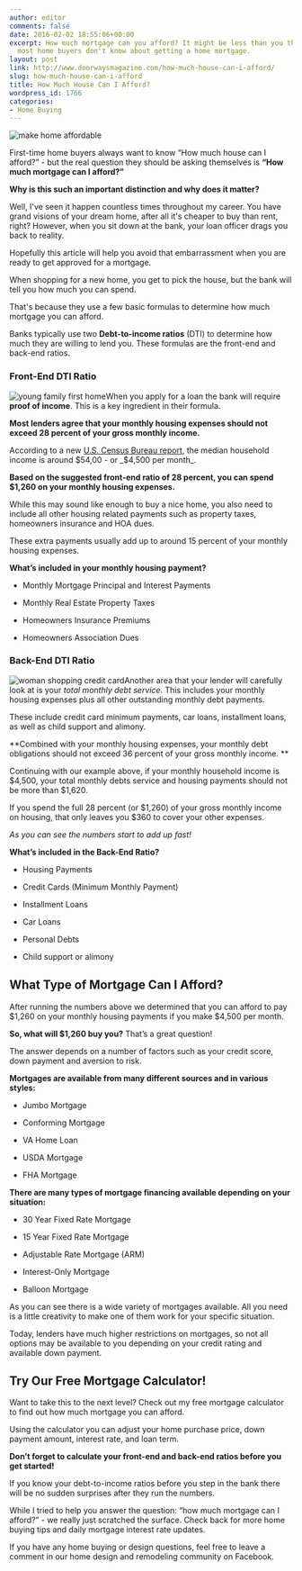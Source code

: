 ```yaml
---
author: editor
comments: false
date: 2016-02-02 18:55:06+00:00
excerpt: How much mortgage can you afford? It might be less than you think. See what
  most home buyers don't know about getting a home mortgage.
layout: post
link: http://www.doorwaysmagazine.com/how-much-house-can-i-afford/
slug: how-much-house-can-i-afford
title: How Much House Can I Afford?
wordpress_id: 1766
categories:
- Home Buying
---
```


![make home affordable](http://www.doorwaysmagazine.com/wp-content/uploads/make_home_affordable.jpg)

First-time home buyers always want to know “How much house can I afford?” - but the real question they should be asking themselves is **“How much mortgage can I afford?”**

**Why is this such an important distinction and why does it matter?**

Well, I've seen it happen countless times throughout my career. You have grand visions of your dream home, after all it's cheaper to buy than rent, right? However, when you sit down at the bank, your loan officer drags you back to reality.

Hopefully this article will help you avoid that embarrassment when you are ready to get approved for a mortgage.

When shopping for a new home, you get to pick the house, but the bank will tell you how much you can spend. 

That's because they use a few basic formulas to determine how much mortgage you can afford.

Banks typically use two **Debt-to-income ratios** (DTI) to determine how much they are willing to lend you. These formulas are the front-end and back-end ratios.



### Front-End DTI Ratio



![young family first home](http://www.doorwaysmagazine.com/wp-content/uploads/young_family_first_home-300x219.jpg)When you apply for a loan the bank will require **proof of income**. This is a key ingredient in their formula. 

**Most lenders agree that your monthly housing expenses should not exceed 28 percent of your gross monthly income.** 

According to a new [U.S. Census Bureau report](http://www.census.gov/hhes/www/income/), the median household income is around $54,00 - or _$4,500 per month_. 

**Based on the suggested front-end ratio of 28 percent, you can spend $1,260 on your monthly housing expenses.**

While this may sound like enough to buy a nice home, you also need to include all other housing related payments such as property taxes, homeowners insurance and HOA dues. 

These extra payments usually add up to around 15 percent of your monthly housing expenses.

**What’s included in your monthly housing payment?**




  * Monthly Mortgage Principal and Interest Payments


  * Monthly Real Estate Property Taxes


  * Homeowners Insurance Premiums


  * Homeowners Association Dues





### Back-End DTI Ratio



![woman shopping credit card](http://www.doorwaysmagazine.com/wp-content/uploads/woman_shopping_credit_card-300x200.jpg)Another area that your lender will carefully look at is your _total monthly debt service_. This includes your monthly housing expenses plus all other outstanding monthly debt payments. 

These include credit card minimum payments, car loans, installment loans, as well as child support and alimony.

**Combined with your monthly housing expenses, your monthly debt obligations should not exceed 36 percent of your gross monthly income. **

Continuing with our example above, if your monthly household income is $4,500, your total monthly debts service and housing payments should not be more than $1,620. 

If you spend the full 28 percent (or $1,260) of your gross monthly income on housing, that only leaves you $360 to cover your other expenses.

_As you can see the numbers start to add up fast!_

**What’s included in the Back-End Ratio?**




  * Housing Payments


  * Credit Cards (Minimum Monthly Payment)


  * Installment Loans


  * Car Loans


  * Personal Debts


  * Child support or alimony





## What Type of Mortgage Can I Afford?



After running the numbers above we determined that you can afford to pay $1,260 on your monthly housing payments if you make $4,500 per month.

**So, what will $1,260 buy you?** That’s a great question! 

The answer depends on a number of factors such as your credit score, down payment and aversion to risk.

**Mortgages are available from many different sources and in various styles:**




  * Jumbo Mortgage


  * Conforming Mortgage


  * VA Home Loan


  * USDA Mortgage


  * FHA Mortgage



**There are many types of mortgage financing available depending on your situation:**




  * 30 Year Fixed Rate Mortgage


  * 15 Year Fixed Rate Mortgage


  * Adjustable Rate Mortgage (ARM)


  * Interest-Only Mortgage


  * Balloon Mortgage



As you can see there is a wide variety of mortgages available. All you need is a little creativity to make one of them work for your specific situation. 

Today, lenders have much higher restrictions on mortgages, so not all options may be available to you depending on your credit rating and available down payment.



## Try Our Free Mortgage Calculator!



Want to take this to the next level? Check out my free mortgage calculator to find out how much mortgage you can afford.

Using the calculator you can adjust your home purchase price, down payment amount, interest rate, and loan term. 

**Don’t forget to calculate your front-end and back-end ratios before you get started!**

If you know your debt-to-income ratios before you step in the bank there will be no sudden surprises after they run the numbers.

While I tried to help you answer the question: “how much mortgage can I afford?” - we really just scratched the surface. Check back for more home buying tips and daily mortgage interest rate updates.

If you have any home buying or design questions, feel free to leave a comment in our home design and remodeling community on Facebook.
